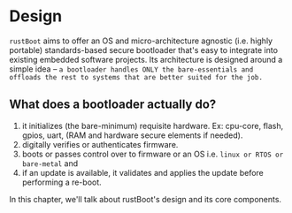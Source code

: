 # Design

`rustBoot` aims to offer an OS and micro-architecture agnostic (i.e. highly portable) standards-based secure bootloader that's easy to integrate into existing embedded software projects. Its architecture is designed around a simple idea – `a bootloader handles ONLY the bare-essentials and offloads the rest to systems that are better suited for the job.` 

## What does a bootloader actually do?

1. it initializes (the bare-minimum) requisite hardware. Ex: cpu-core, flash, gpios, uart, (RAM and hardware secure elements if needed).
2. digitally verifies or authenticates firmware.
3. boots or passes control over to firmware or an OS i.e. `linux or RTOS or bare-metal` and
4. if an update is available, it validates and applies the update before performing a re-boot. 

In this chapter, we'll talk about rustBoot's design and its core components.